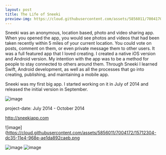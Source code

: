 ```yaml
---
layout: post
title: The Life of Sneeki
preview-img: https://cloud.githubusercontent.com/assets/5856011/7004170/128f7a8c-dc35-11e4-9545-d9d47fe4a54a.png
---
```


Sneeki was an anonymous, location based, photo and video sharing app. When you opened the app, you would see photos and videos that had been taken recently within 5 miles of your current location. You could vote on posts, comment on them, or even private message them to other users. It was a full featured app that I loved creating. I created a native iOS version and Android version. My intention with the app was to be a method for people to stay connected to others around them. Through Sneeki I learned Swift, Android development, as well as all the processes that go into creating, publishing, and maintaining a mobile app.

Sneeki was my first big app. I started working on it in July of 2014 and released the initial version in September.


![image](https://cloud.githubusercontent.com/assets/5856011/7546530/8e798e0e-f5ac-11e4-8516-d6822e90b656.png)

project-date: July 2014 - October 2014

http://sneekiapp.com

![image](https://cloud.githubusercontent.com/assets/5856011/7004172/15712304-dc35-11e4-968e-ae1da892caeb.png

![image](http://a5.mzstatic.com/us/r30/Purple3/v4/d7/c4/e7/d7c4e7fb-d0bb-ff61-2ef2-101f87fd601a/screen568x568.jpeg)
![image](http://a2.mzstatic.com/us/r30/Purple3/v4/06/ac/a8/06aca87d-5b11-0116-30ca-95e208ed883a/screen568x568.jpeg)